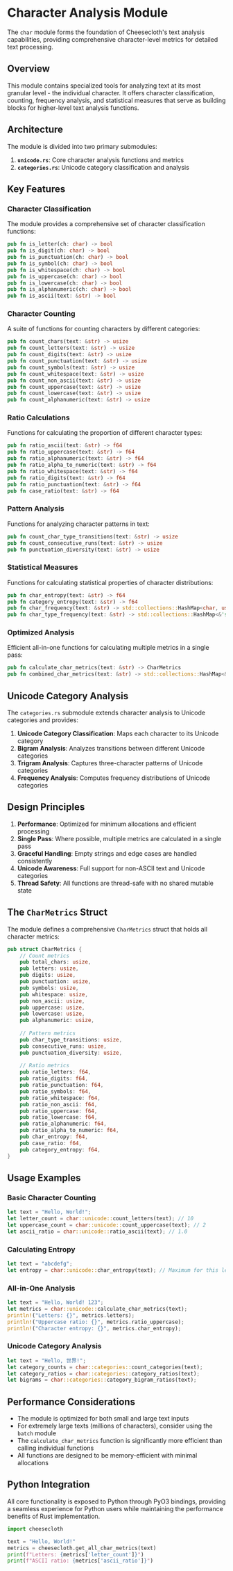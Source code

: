 # Character Analysis Module

The `char` module forms the foundation of Cheesecloth's text analysis capabilities, providing comprehensive character-level metrics for detailed text processing.

## Overview

This module contains specialized tools for analyzing text at its most granular level - the individual character. It offers character classification, counting, frequency analysis, and statistical measures that serve as building blocks for higher-level text analysis functions.

## Architecture

The module is divided into two primary submodules:

1. **`unicode.rs`**: Core character analysis functions and metrics
2. **`categories.rs`**: Unicode category classification and analysis

## Key Features

### Character Classification

The module provides a comprehensive set of character classification functions:

```rust
pub fn is_letter(ch: char) -> bool
pub fn is_digit(ch: char) -> bool
pub fn is_punctuation(ch: char) -> bool
pub fn is_symbol(ch: char) -> bool
pub fn is_whitespace(ch: char) -> bool
pub fn is_uppercase(ch: char) -> bool
pub fn is_lowercase(ch: char) -> bool
pub fn is_alphanumeric(ch: char) -> bool
pub fn is_ascii(text: &str) -> bool
```

### Character Counting

A suite of functions for counting characters by different categories:

```rust
pub fn count_chars(text: &str) -> usize
pub fn count_letters(text: &str) -> usize
pub fn count_digits(text: &str) -> usize
pub fn count_punctuation(text: &str) -> usize
pub fn count_symbols(text: &str) -> usize
pub fn count_whitespace(text: &str) -> usize
pub fn count_non_ascii(text: &str) -> usize
pub fn count_uppercase(text: &str) -> usize
pub fn count_lowercase(text: &str) -> usize
pub fn count_alphanumeric(text: &str) -> usize
```

### Ratio Calculations

Functions for calculating the proportion of different character types:

```rust
pub fn ratio_ascii(text: &str) -> f64
pub fn ratio_uppercase(text: &str) -> f64
pub fn ratio_alphanumeric(text: &str) -> f64
pub fn ratio_alpha_to_numeric(text: &str) -> f64
pub fn ratio_whitespace(text: &str) -> f64
pub fn ratio_digits(text: &str) -> f64
pub fn ratio_punctuation(text: &str) -> f64
pub fn case_ratio(text: &str) -> f64
```

### Pattern Analysis

Functions for analyzing character patterns in text:

```rust
pub fn count_char_type_transitions(text: &str) -> usize
pub fn count_consecutive_runs(text: &str) -> usize
pub fn punctuation_diversity(text: &str) -> usize
```

### Statistical Measures

Functions for calculating statistical properties of character distributions:

```rust
pub fn char_entropy(text: &str) -> f64
pub fn category_entropy(text: &str) -> f64
pub fn char_frequency(text: &str) -> std::collections::HashMap<char, usize>
pub fn char_type_frequency(text: &str) -> std::collections::HashMap<&'static str, usize>
```

### Optimized Analysis

Efficient all-in-one functions for calculating multiple metrics in a single pass:

```rust
pub fn calculate_char_metrics(text: &str) -> CharMetrics
pub fn combined_char_metrics(text: &str) -> std::collections::HashMap<&'static str, usize>
```

## Unicode Category Analysis

The `categories.rs` submodule extends character analysis to Unicode categories and provides:

1. **Unicode Category Classification**: Maps each character to its Unicode category
2. **Bigram Analysis**: Analyzes transitions between different Unicode categories
3. **Trigram Analysis**: Captures three-character patterns of Unicode categories
4. **Frequency Analysis**: Computes frequency distributions of Unicode categories

## Design Principles

1. **Performance**: Optimized for minimum allocations and efficient processing
2. **Single Pass**: Where possible, multiple metrics are calculated in a single pass
3. **Graceful Handling**: Empty strings and edge cases are handled consistently
4. **Unicode Awareness**: Full support for non-ASCII text and Unicode categories
5. **Thread Safety**: All functions are thread-safe with no shared mutable state

## The `CharMetrics` Struct

The module defines a comprehensive `CharMetrics` struct that holds all character metrics:

```rust
pub struct CharMetrics {
    // Count metrics
    pub total_chars: usize,
    pub letters: usize,
    pub digits: usize,
    pub punctuation: usize,
    pub symbols: usize,
    pub whitespace: usize,
    pub non_ascii: usize,
    pub uppercase: usize,
    pub lowercase: usize,
    pub alphanumeric: usize,
    
    // Pattern metrics
    pub char_type_transitions: usize,
    pub consecutive_runs: usize,
    pub punctuation_diversity: usize,
    
    // Ratio metrics
    pub ratio_letters: f64,
    pub ratio_digits: f64,
    pub ratio_punctuation: f64,
    pub ratio_symbols: f64,
    pub ratio_whitespace: f64,
    pub ratio_non_ascii: f64,
    pub ratio_uppercase: f64,
    pub ratio_lowercase: f64,
    pub ratio_alphanumeric: f64,
    pub ratio_alpha_to_numeric: f64,
    pub char_entropy: f64,
    pub case_ratio: f64,
    pub category_entropy: f64,
}
```

## Usage Examples

### Basic Character Counting

```rust
let text = "Hello, World!";
let letter_count = char::unicode::count_letters(text); // 10
let uppercase_count = char::unicode::count_uppercase(text); // 2
let ascii_ratio = char::unicode::ratio_ascii(text); // 1.0
```

### Calculating Entropy

```rust
let text = "abcdefg";
let entropy = char::unicode::char_entropy(text); // Maximum for this length
```

### All-in-One Analysis

```rust
let text = "Hello, World! 123";
let metrics = char::unicode::calculate_char_metrics(text);
println!("Letters: {}", metrics.letters);
println!("Uppercase ratio: {}", metrics.ratio_uppercase);
println!("Character entropy: {}", metrics.char_entropy);
```

### Unicode Category Analysis

```rust
let text = "Hello, 世界!";
let category_counts = char::categories::count_categories(text);
let category_ratios = char::categories::category_ratios(text);
let bigrams = char::categories::category_bigram_ratios(text);
```

## Performance Considerations

- The module is optimized for both small and large text inputs
- For extremely large texts (millions of characters), consider using the `batch` module
- The `calculate_char_metrics` function is significantly more efficient than calling individual functions
- All functions are designed to be memory-efficient with minimal allocations

## Python Integration

All core functionality is exposed to Python through PyO3 bindings, providing a seamless experience for Python users while maintaining the performance benefits of Rust implementation.

```python
import cheesecloth

text = "Hello, World!"
metrics = cheesecloth.get_all_char_metrics(text)
print(f"Letters: {metrics['letter_count']}")
print(f"ASCII ratio: {metrics['ascii_ratio']}")
```